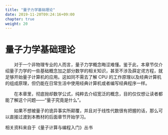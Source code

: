 ```yaml
---
title: "量子力学基础理论"
date: 2019-11-20T09:24:16+09:00
chapter: true
weight: 20
---
```


# 量子力学基础理论

&emsp;&emsp;对于一个非物理专业的人而言，量子力学概念晦涩难懂。鉴于此，本章节仅介绍量子力学的一些基础概念加之部分数学的相关知识，甚至不涉及薛定谔方程，就足够开始量子计算机的应用。这如同不需去了解 CPU 的工作原理以及经典计算机的组成原理，但仍能在日常生活中使用经典计算机或者编写经典程序一样。

&emsp;&emsp;在本章里，彻底抛却数学公式，纯粹去介绍宽泛的概念，目的仅仅想让读者都能了解这个问题——“量子究竟是什么”。

&emsp;&emsp;如果不想被量子的诡异事实所颠覆，并且对于线性代数很有把握的话，那么可以直接过渡到本教材的后面章节开始学习。

相关资料来自于《量子计算与编程入门》丛书